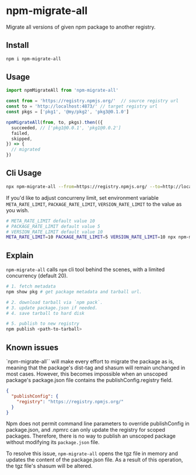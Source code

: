 # npm-migrate-all

Migrate all versions of given npm package to another registry.

## Install

```bash
npm i npm-migrate-all
```

## Usage

```typescript
import npmMigrateAll from 'npm-migrate-all'

const from = 'https://registry.npmjs.org/'  // source registry url
const to = 'http://localhost:4873/' // target registry url
const pkgs = ['pkg1', '@my/pkg2', 'pkg3@0.1.0']

npmMigrateAll(from, to, pkgs).then(({
  succeeded, // ['pkg1@0.0.1', 'pkg1@0.0.2']
  failed,
  skipped,
}) => {
  // migrated
})
```

## Cli Usage

```bash
npx npm-migrate-all --from=https://registry.npmjs.org/ --to=http://localhost:4873/ pkg1 @my/pkg2 pkg3@0.1.0
```

If you'd like to adjust concurreny limit, set environment variable `META_RATE_LIMIT`, `PACKAGE_RATE_LIMIT`, `VERSION_RATE_LIMIT` to the value as you wish.

```bash
# META_RATE_LIMIT default value 10
# PACKAGE_RATE_LIMIT default value 5
# VERSION_RATE_LIMIT default value 10
META_RATE_LIMIT=10 PACKAGE_RATE_LIMIT=5 VERSION_RATE_LIMIT=10 npx npm-migrate-all --from=https://registry.npmjs.org/ --to=http://localhost:4873/ pkg1 @my/pkg2 pkg3@0.1.0
```

## Explain

`npm-migrate-all` calls `npm` cli tool behind the scenes, with a limited concurrency (default 20).

```bash
# 1. fetch metadata
npm show pkg # get package metadata and tarball url.

# 2. download tarball via `npm pack`.
# 3. update package.json if needed.
# 4. save tarball to hard disk

# 5. publish to new registry
npm publish <path-to-tarball>
```

## Known issues

`npm-migrate-all`` will make every effort to migrate the package as is, meaning that the package's dist-tag and shasum will remain unchanged in most cases. However, this becomes impossible when an unscoped package's package.json file contains the publishConfig.registry field.

```json
{
  "publishConfig": {
    "registry": "https://registry.npmjs.org/"
  }
}
```

Npm does not permit command line parameters to override publishConfig in package.json, and .npmrc can only update the registry for scoped packages. Therefore, there is no way to publish an unscoped package without modifying its `package.json` file.

To resolve this issue, `npm-migrate-all` opens the tgz file in memory and updates the content of the package.json file. As a result of this operation, the tgz file's shasum will be altered.
